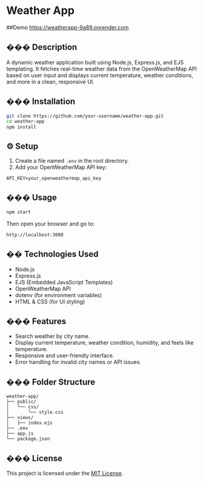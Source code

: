 # Weather App

##Demo
https://weatherapp-9a89.onrender.com

## ���️ Description
A dynamic weather application built using Node.js, Express.js, and EJS templating. It fetches real-time weather data from the OpenWeatherMap API based on user input and displays current temperature, weather conditions, and more in a clean, responsive UI.

## ��� Installation

```bash
git clone https://github.com/your-username/weather-app.git
cd weather-app
npm install
```

## ⚙️ Setup

1. Create a file named `.env` in the root directory.
2. Add your OpenWeatherMap API key:
```
API_KEY=your_openweathermap_api_key
```

## ��� Usage

```bash
npm start
```

Then open your browser and go to:

```
http://localhost:3000
```

## �� Technologies Used

- Node.js
- Express.js
- EJS (Embedded JavaScript Templates)
- OpenWeatherMap API
- dotenv (for environment variables)
- HTML & CSS (for UI styling)

## ��� Features

- Search weather by city name.
- Display current temperature, weather condition, humidity, and feels like temperature.
- Responsive and user-friendly interface.
- Error handling for invalid city names or API issues.

## ��� Folder Structure

```
weather-app/
├── public/
│   └── css/
│       └── style.css
├── views/
│   ├── index.ejs
├── .env
├── app.js
└── package.json
```

## ��� License

This project is licensed under the [MIT License](LICENSE).

